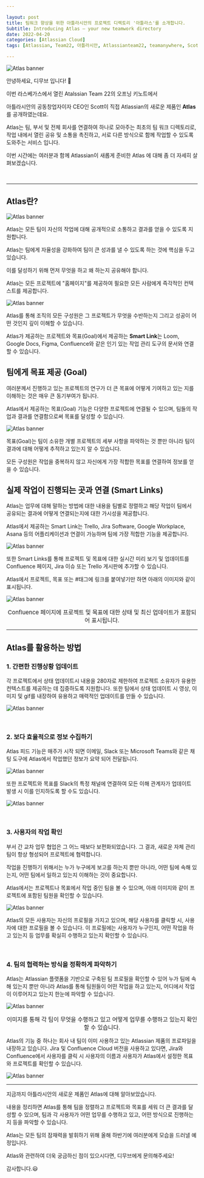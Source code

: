 ```yaml
---

layout: post
title: 팀워크 향상을 위한 아틀라시안의 프로젝트 디렉토리 '아틀라스'를 소개합니다.
Subtitle: Introducing Atlas – your new teamwork directory
date: 2022-04-20
categories: [Atlassian Cloud]
tags: [Atlassian, Team22, 아틀라시안, Atlassianteam22, teamanywhere, Scottfarquhar, Lasvegas, 아틀라시안컨퍼런스, postcovid, atlas, atlassiananlytics, team22keynote, 아틀라스]

---
```



![Atlas banner](/assets/images/banners/Intro-Atlas/Main.png)

안녕하세요, 디무브 입니다! 🎈

 이번 라스베가스에서 열린 Atalssian Team 22의 오프닝 키노트에서 

아틀라시안의 공동창업자이자 CEO인 Scott이 직접 Atlassian의 새로운 제품인 **Atlas**를 공개하였는데요. 

 

Atlas는 팀, 부서 및 전체 회사를 연결하여 하나로 모아주는 최초의 팀 워크 디렉토리로,  작업 내에서 열린 공유 및 소통을 촉진하고, 서로 다른 방식으로 함께 작업할 수 있도록 도와주는 서비스 입니다.

 

이번 시간에는 여러분과 함께 Atlassian이 새롭게 준비한 Atlas 에 대해 좀 더 자세히 살펴보겠습니다.

<br>

----------

## Atlas란? 



![Atlas banner](/assets/images/banners/Intro-Atlas/1.png)

Atlas는 모든 팀이 자신의 작업에 대해 공개적으로 소통하고 결과를 얻을 수 있도록 지원합니다. 

Atlas는 팀에게 자율성을 강화하여 팀이 큰 성과를 낼 수 있도록 하는 것에 핵심을 두고 있습니다. 

이를 달성하기 위해 먼저 무엇을 하고 왜 하는지 공유해야 합니다. 

 

Atlas는 모든 프로젝트에 "홈페이지"를 제공하여 필요한 모든 사람에게 즉각적인 컨텍스트를 제공합니다.

![Atlas banner](/assets/images/banners/Intro-Atlas/2.png)

Atlas를 통해 조직의 모든 구성원은 그 프로젝트가 무엇을 수반하는지 그리고 성공이 어떤 것인지 깊이 이해할 수 있습니다.

Atlas가 제공하는 프로젝트와 목표(Goal)에서 제공하는 **Smart Link**는 Loom, Google Docs, Figma, Confluence와 같은 인기 있는 작업 관리 도구의 문서와 연결할 수 있습니다.  

## 팀에게 목표 제공 (Goal)  

여러분께서 진행하고 있는 프로젝트의 연구가 더 큰 목표에 어떻게 기여하고 있는 지를 이해하는 것은 매우 큰 동기부여가 됩니다.  

Atlas에서 제공하는 목표(Goal) 기능은 다양한 프로젝트에 연결될 수 있으며, 팀들의 작업과 결과를 연결함으로써 목표를 달성할 수 있습니다.

![Atlas banner](/assets/images/banners/Intro-Atlas/3.png)



목표(Goal)는 팀이 소유한 개별 프로젝트의 세부 사항을 파악하는 것 뿐만 아니라 팀이 결과에 대해 어떻게 추적하고 있는지 알 수 있습니다.

모든 구성원은 작업을 중복하지 않고 자신에게 가장 적합한 목표를 연결하여 정보를 얻을 수 있습니다.

 

## 실제 작업이 진행되는 곳과 연결 (Smart Links)

Atlas는 업무에 대해 말하는 방법에 대한 내용을 팀별로 정렬하고 해당 작업이 팀에서 공유되는 결과에 어떻게 연결되는지에 대한 가시성을 제공합니다.  

Atlas에서 제공하는 Smart Link는 Trello, Jira Software, Google Workplace, Asana 등의 어플리케이션과 연결이 가능하며 팀에 가장 적합한 기능을 제공합니다.

![Atlas banner](/assets/images/banners/Intro-Atlas/4.png)

또한 Smart Links를 통해 프로젝트 및 목표에 대한 실시간 미리 보기 및 업데이트를 Confluence 페이지, Jira 이슈 또는 Trello 게시판에 추가할 수 있습니다. 

Atlas에서 프로젝트, 목표 또는 #태그에 링크를 붙여넣기만 하면 아래의 이미지와 같이 표시됩니다.

![Atlas banner](/assets/images/banners/Intro-Atlas/5.png)

<center><p style="font-size: 15px;">Confluence 페이지에 프로젝트 및 목표에 대한 상태 및 최신 업데이트가 포함되어 표시됩니다.</p></center>

---

## Atlas를 활용하는 방법

### 1. 간편한 진행상황 업데이트


각 프로젝트에서 상태 업데이트시 내용을 280자로 제한하여 프로젝트 소유자가 유용한 컨텍스트를 제공하는 데 집중하도록 지원합니다.  또한 팀에서 상태 업데이트 시 영상, 이미지 및 gif를 내장하여 유용하고 매력적인 업데이트를 만들 수 있습니다.

![Atlas banner](/assets/images/banners/Intro-Atlas/6.png)

<br/>

### 2. 보다 효율적으로 정보 수집하기


Atlas 피드 기능은 매주가 시작 되면 이메일, Slack 또는 Microsoft Teams와 같은 채팅 도구에 Atlas에서 작업했던 정보가 요약 되어 전달됩니다.

![Atlas banner](/assets/images/banners/Intro-Atlas/7.png)

또한 프로젝트와 목표를 Slack의 특정 채널에 연결하여 모든 이해 관계자가 업데이트 발생 시 이를 인지하도록 할 수도 있습니다.

![Atlas banner](/assets/images/banners/Intro-Atlas/8.png)

<br/>

### 3. 사용자의 작업 확인

부서 간 교차 업무 협업은 그 어느 때보다 보편화되었습니다. 그 결과, 새로운 자체 관리 팀이 항상 형성되어 프로젝트에 협력합니다. 

작업을 진행하기 위해서는 누가 누구에게 보고를 하는지 뿐만 아니라, 어떤 팀에 속해 있는지, 어떤 팀에서 일하고 있는지 이해하는 것이 중요합니다.

Atlas에서는 프로젝트나 목표에서 작업 중인 팀을 볼 수 있으며, 아래 이미지와 같이 프로젝트에 포함된 팀원을 확인할 수 있습니다.

![Atlas banner](/assets/images/banners/Intro-Atlas/9.png)

Atlas의 모든 사용자는 자신의 프로필을 가지고 있으며, 해당 사용자를 클릭할 시, 사용자에 대한 프로필을 볼 수 있습니다. 이 프로필에는 사용자가 누구인지, 어떤 작업을 하고 있는지 등  업무를 확실히 수행하고 있는지 확인할 수 있습니다.

<br/>

### 4. 팀의 협력하는 방식을 정확하게 파악하기

 

Atlas는 Atlassian 플랫폼을 기반으로 구축된 팀 프로필을 확인할 수 있어 누가 팀에 속해 있는지 뿐만 아니라 Atlas를 통해 팀원들이 어떤 작업을 하고 있는지, 어디에서 작업이 이루어지고 있는지 한눈에 파악할 수 있습니다.



![Atlas banner](/assets/images/banners/Intro-Atlas/10.png)

<center><p style="font-size: 15px;">이미지를 통해 각 팀이 무엇을 수행하고 있고 어떻게 업무를 수행하고 있는지 확인할 수 있습니다.</p></center>



Atlas의 기능 중 하나는 회사 내 팀이 이미 사용하고 있는 Atlassian 제품의 프로파일을 내장하고 있습니다.  Jira 및 Confluence Cloud 버전을 사용하고 있다면, Jira와 Confluence에서 사용자를 클릭 시 사용자의 이름과 사용자가 Atlas에서 설정한 목표와 프로젝트를 확인할 수 있습니다.



![Atlas banner](/assets/images/banners/Intro-Atlas/11.png)

----------

지금까지 아틀라시안의 새로운 제품인 Atlas에 대해 알아보았습니다. 

내용을 정리하면 Atlas를 통해 팀을 정렬하고 프로젝트와 목표를 세워 더 큰 결과를 달성할 수 있으며, 팀과 각 사용자가 어떤 업무를 수행하고 있고, 어떤 방식으로 진행하는지 등을 파악할 수 있습니다.

Atlas는 모든 팀의 잠재력을 발휘하기 위해 올해 하반기에 여러분에게 모습을 드러낼 예정입니다.

 

Atlas와 관련하여 더욱 궁금하신 점이 있으시다면, 디무브에게 문의해주세요!

 

감사합니다.😃 
